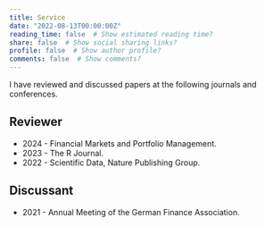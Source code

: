 ```yaml
---
title: Service
date: "2022-08-13T00:00:00Z"
reading_time: false  # Show estimated reading time?
share: false  # Show social sharing links?
profile: false  # Show author profile?
comments: false  # Show comments?
---
```


I have reviewed and discussed papers at the following journals and conferences.

## Reviewer

- 2024 - Financial Markets and Portfolio Management.
- 2023 - The R Journal.
- 2022 - Scientific Data, Nature Publishing Group.

## Discussant

- 2021 - Annual Meeting of the German Finance Association.

